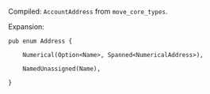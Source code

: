 Compiled:
`AccountAddress` from `move_core_types`.

Expansion:
```
pub enum Address {

	Numerical(Option<Name>, Spanned<NumericalAddress>),
	
	NamedUnassigned(Name),

}
```